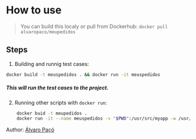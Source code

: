# How to use

> You can build this localy or pull from Dockerhub: `docker pull alvaropaco/meupedidos`

## Steps

1. Building and runnig test cases:

```bash 
docker build -t meuspedidos . && docker run -it meuspedidos
```

##### This will run the test cases to the project.

2. Running other scripts with `docker run`: 

```bash
    docker buid -t meupedidos .
    docker run -it --name meuspedidos -v "$PWD":/usr/src/myapp -w /usr/src/myapp meuspedidos /bin/bash
```

Author: [Álvaro Paçó](https://alvaropaco.github.io/my-resume/)